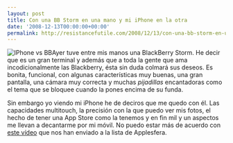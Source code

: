 ```yaml
---
layout: post
title: Con una BB Storm en una mano y mi iPhone en la otra
date: '2008-12-13T00:00:00+00:00'
permalink: http://resistancefutile.com/2008/12/13/con-una-bb-storm-en-una-mano-y-mi-iphone-en-la-otra/
---
```

<img src="http://resistancefutile.com/wp-content/zz5ff1bc62.jpg" alt="IPhone vs BB" class="centro" />Ayer tuve entre mis manos una BlackBerry Storm. He decir que es un gran terminal y además que a toda la gente que ama incodicionalmente las Blackberry, ésta sin duda colmará sus deseos. Es bonita, funcional, con algunas características muy buenas, una gran pantalla, una cámara muy correcta y muchas <em>pijadillas</em> encantadoras como el tema que se bloquee cuando la pones encima de su funda.

Sin embargo yo viendo mi iPhone he de deciros que me quedo con él. Las capacidades multitouch, la precisión con la que puedo ver mis fotos, el hecho de tener una App Store como la tenemos y en fin mil y un aspectos me llevan a decantarme por mi móvil. No puedo estar más de acuerdo con <a href="http://www.planetaiphone.es/iphone-o-blackberry-storm/">este vídeo</a> que nos han enviado a la lista de Applesfera.
